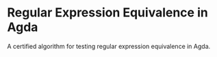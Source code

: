 Regular Expression Equivalence in Agda
=========================

A certified algorithm for testing regular expression equivalence in Agda.
